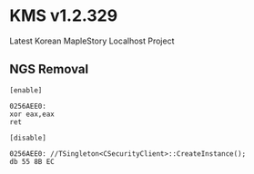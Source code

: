 # KMS v1.2.329
Latest Korean MapleStory Localhost Project

## NGS Removal
```
[enable]

0256AEE0:
xor eax,eax
ret

[disable]

0256AEE0: //TSingleton<CSecurityClient>::CreateInstance();
db 55 8B EC
```
